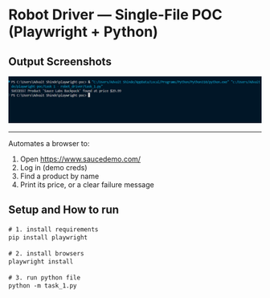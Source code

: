 # Robot Driver — Single-File POC (Playwright + Python)

## Output Screenshots

![Output Example 1](output_screenshots/output_1.png)

---

Automates a browser to:

1. Open https://www.saucedemo.com/
2. Log in (demo creds)
3. Find a product by name
4. Print its price, or a clear failure message

## Setup and How to run

```
# 1. install requirements
pip install playwright

# 2. install browsers
playwright install

# 3. run python file
python -m task_1.py

```
